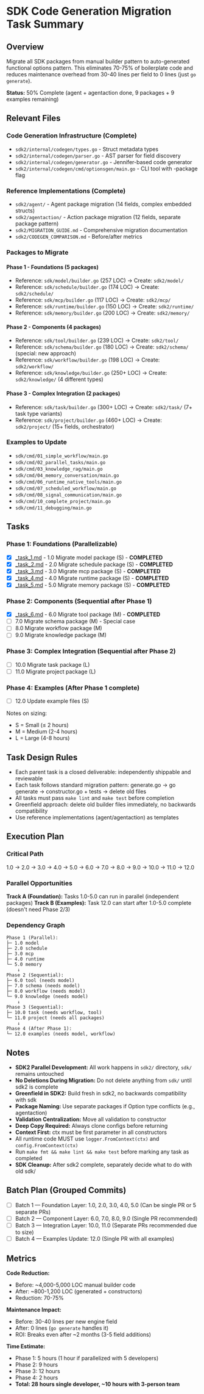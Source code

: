 # SDK Code Generation Migration Task Summary

## Overview

Migrate all SDK packages from manual builder pattern to auto-generated functional options pattern. This eliminates 70-75% of boilerplate code and reduces maintenance overhead from 30-40 lines per field to 0 lines (just `go generate`).

**Status:** 50% Complete (agent + agentaction done, 9 packages + 9 examples remaining)

## Relevant Files

### Code Generation Infrastructure (Complete)

- `sdk2/internal/codegen/types.go` - Struct metadata types
- `sdk2/internal/codegen/parser.go` - AST parser for field discovery
- `sdk2/internal/codegen/generator.go` - Jennifer-based code generator
- `sdk2/internal/codegen/cmd/optionsgen/main.go` - CLI tool with -package flag

### Reference Implementations (Complete)

- `sdk2/agent/` - Agent package migration (14 fields, complex embedded structs)
- `sdk2/agentaction/` - Action package migration (12 fields, separate package pattern)
- `sdk2/MIGRATION_GUIDE.md` - Comprehensive migration documentation
- `sdk2/CODEGEN_COMPARISON.md` - Before/after metrics

### Packages to Migrate

#### Phase 1 - Foundations (5 packages)
- Reference: `sdk/model/builder.go` (257 LOC) → Create: `sdk2/model/`
- Reference: `sdk/schedule/builder.go` (174 LOC) → Create: `sdk2/schedule/`
- Reference: `sdk/mcp/builder.go` (117 LOC) → Create: `sdk2/mcp/`
- Reference: `sdk/runtime/builder.go` (150 LOC) → Create: `sdk2/runtime/`
- Reference: `sdk/memory/builder.go` (200 LOC) → Create: `sdk2/memory/`

#### Phase 2 - Components (4 packages)
- Reference: `sdk/tool/builder.go` (239 LOC) → Create: `sdk2/tool/`
- Reference: `sdk/schema/builder.go` (180 LOC) → Create: `sdk2/schema/` (special: new approach)
- Reference: `sdk/workflow/builder.go` (198 LOC) → Create: `sdk2/workflow/`
- Reference: `sdk/knowledge/builder.go` (250+ LOC) → Create: `sdk2/knowledge/` (4 different types)

#### Phase 3 - Complex Integration (2 packages)
- Reference: `sdk/task/builder.go` (300+ LOC) → Create: `sdk2/task/` (7+ task type variants)
- Reference: `sdk/project/builder.go` (460+ LOC) → Create: `sdk2/project/` (15+ fields, orchestrator)

### Examples to Update

- `sdk/cmd/01_simple_workflow/main.go`
- `sdk/cmd/02_parallel_tasks/main.go`
- `sdk/cmd/03_knowledge_rag/main.go`
- `sdk/cmd/04_memory_conversation/main.go`
- `sdk/cmd/06_runtime_native_tools/main.go`
- `sdk/cmd/07_scheduled_workflow/main.go`
- `sdk/cmd/08_signal_communication/main.go`
- `sdk/cmd/10_complete_project/main.go`
- `sdk/cmd/11_debugging/main.go`

## Tasks

### Phase 1: Foundations (Parallelizable)
- [x] [_task_1.md](_task_1.md) - 1.0 Migrate model package (S) - **COMPLETED**
- [x] [_task_2.md](_task_2.md) - 2.0 Migrate schedule package (S) - **COMPLETED**
- [x] [_task_3.md](_task_3.md) - 3.0 Migrate mcp package (S) - **COMPLETED**
- [x] [_task_4.md](_task_4.md) - 4.0 Migrate runtime package (S) - **COMPLETED**
- [x] [_task_5.md](_task_5.md) - 5.0 Migrate memory package (S) - **COMPLETED**

### Phase 2: Components (Sequential after Phase 1)
- [x] [_task_6.md](_task_6.md) - 6.0 Migrate tool package (M) - **COMPLETED**
- [ ] 7.0 Migrate schema package (M) - Special case
- [ ] 8.0 Migrate workflow package (M)
- [ ] 9.0 Migrate knowledge package (M)

### Phase 3: Complex Integration (Sequential after Phase 2)
- [ ] 10.0 Migrate task package (L)
- [ ] 11.0 Migrate project package (L)

### Phase 4: Examples (After Phase 1 complete)
- [ ] 12.0 Update example files (S)

Notes on sizing:
- S = Small (≤ 2 hours)
- M = Medium (2-4 hours)
- L = Large (4-8 hours)

## Task Design Rules

- Each parent task is a closed deliverable: independently shippable and reviewable
- Each task follows standard migration pattern: generate.go → go generate → constructor.go + tests → delete old files
- All tasks must pass `make lint` and `make test` before completion
- Greenfield approach: delete old builder files immediately, no backwards compatibility
- Use reference implementations (agent/agentaction) as templates

## Execution Plan

### Critical Path
1.0 → 2.0 → 3.0 → 4.0 → 5.0 → 6.0 → 7.0 → 8.0 → 9.0 → 10.0 → 11.0 → 12.0

### Parallel Opportunities

**Track A (Foundation):** Tasks 1.0-5.0 can run in parallel (independent packages)
**Track B (Examples):** Task 12.0 can start after 1.0-5.0 complete (doesn't need Phase 2/3)

### Dependency Graph

```
Phase 1 (Parallel):
├─ 1.0 model
├─ 2.0 schedule
├─ 3.0 mcp
├─ 4.0 runtime
└─ 5.0 memory
    ↓
Phase 2 (Sequential):
├─ 6.0 tool (needs model)
├─ 7.0 schema (needs model)
├─ 8.0 workflow (needs model)
└─ 9.0 knowledge (needs model)
    ↓
Phase 3 (Sequential):
├─ 10.0 task (needs workflow, tool)
└─ 11.0 project (needs all packages)
    ↓
Phase 4 (After Phase 1):
└─ 12.0 examples (needs model, workflow)
```

## Notes

- **SDK2 Parallel Development:** All work happens in `sdk2/` directory, `sdk/` remains untouched
- **No Deletions During Migration:** Do not delete anything from `sdk/` until sdk2 is complete
- **Greenfield in SDK2:** Build fresh in sdk2, no backwards compatibility with sdk
- **Package Naming:** Use separate packages if Option type conflicts (e.g., agentaction)
- **Validation Centralization:** Move all validation to constructor
- **Deep Copy Required:** Always clone configs before returning
- **Context First:** ctx must be first parameter in all constructors
- All runtime code MUST use `logger.FromContext(ctx)` and `config.FromContext(ctx)`
- Run `make fmt && make lint && make test` before marking any task as completed
- **SDK Cleanup:** After sdk2 complete, separately decide what to do with old sdk/

## Batch Plan (Grouped Commits)

- [ ] Batch 1 — Foundation Layer: 1.0, 2.0, 3.0, 4.0, 5.0 (Can be single PR or 5 separate PRs)
- [ ] Batch 2 — Component Layer: 6.0, 7.0, 8.0, 9.0 (Single PR recommended)
- [ ] Batch 3 — Integration Layer: 10.0, 11.0 (Separate PRs recommended due to size)
- [ ] Batch 4 — Examples Update: 12.0 (Single PR with all examples)

## Metrics

**Code Reduction:**
- Before: ~4,000-5,000 LOC manual builder code
- After: ~800-1,200 LOC (generated + constructors)
- Reduction: 70-75%

**Maintenance Impact:**
- Before: 30-40 lines per new engine field
- After: 0 lines (`go generate` handles it)
- ROI: Breaks even after ~2 months (3-5 field additions)

**Time Estimate:**
- Phase 1: 5 hours (1 hour if parallelized with 5 developers)
- Phase 2: 9 hours
- Phase 3: 12 hours
- Phase 4: 2 hours
- **Total: 28 hours single developer, ~10 hours with 3-person team**
